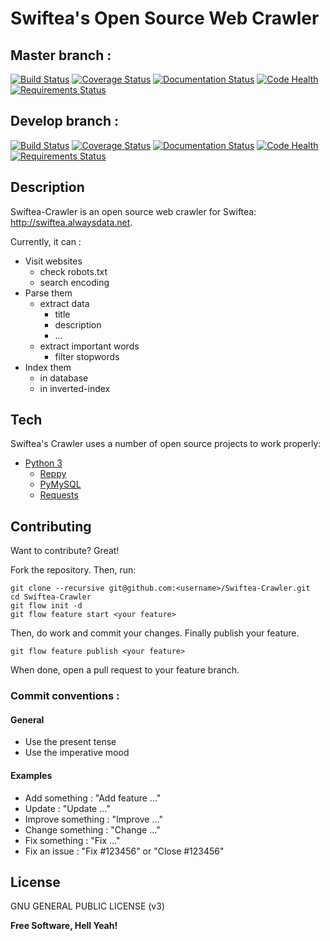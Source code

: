# Swiftea's Open Source Web Crawler

## Master branch :
[![Build Status](https://travis-ci.org/Swiftea/Swiftea-Crawler.svg?branch=master)](https://travis-ci.org/Swiftea/Swiftea-Crawler)
[![Coverage Status](https://coveralls.io/repos/Swiftea/Swiftea-Crawler/badge.svg?branch=master)](https://coveralls.io/r/Swiftea/Swiftea-Crawler?branch=master)
[![Documentation Status](https://readthedocs.org/projects/crawler/badge/?version=master)](https://crawler.readthedocs.org/en/master/)
[![Code Health](https://landscape.io/github/Swiftea/Swiftea-Crawler/master/landscape.svg?style=flat)](https://landscape.io/github/Swiftea/Swiftea-Crawler/master)
[![Requirements Status](https://requires.io/github/Swiftea/Swiftea-Crawler/requirements.svg?branch=master)](https://requires.io/github/Swiftea/Swiftea-Crawler/requirements/?branch=master)

## Develop branch :
[![Build Status](https://travis-ci.org/Swiftea/Swiftea-Crawler.svg?branch=develop)](https://travis-ci.org/Swiftea/Swiftea-Crawler)
[![Coverage Status](https://coveralls.io/repos/Swiftea/Swiftea-Crawler/badge.svg?branch=develop)](https://coveralls.io/r/Swiftea/Swiftea-Crawler?branch=develop)
[![Documentation Status](https://readthedocs.org/projects/crawler/badge/?version=develop)](https://crawler.readthedocs.org/en/develop)
[![Code Health](https://landscape.io/github/Swiftea/Swiftea-Crawler/develop/landscape.svg?style=flat)](https://landscape.io/github/Swiftea/Swiftea-Crawler/develop)
[![Requirements Status](https://requires.io/github/Swiftea/Swiftea-Crawler/requirements.svg?branch=develop)](https://requires.io/github/Swiftea/Swiftea-Crawler/requirements/?branch=develop)

## Description

Swiftea-Crawler is an open source web crawler for Swiftea: http://swiftea.alwaysdata.net.

Currently, it can :
  - Visit websites
    - check robots.txt
    - search encoding
  - Parse them
    - extract data
      - title
      - description
      - ...
    - extract important words
      - filter stopwords
  - Index them
    - in database
    - in inverted-index

## Tech

Swiftea's Crawler uses a number of open source projects to work properly:

- [Python 3](https://www.python.org/)
  - [Reppy](https://github.com/seomoz/reppy)
  - [PyMySQL](https://github.com/PyMySQL/PyMySQL/)
  - [Requests](https://github.com/kennethreitz/requests)


## Contributing

Want to contribute? Great!

Fork the repository. Then, run:

    git clone --recursive git@github.com:<username>/Swiftea-Crawler.git
    cd Swiftea-Crawler
    git flow init -d
    git flow feature start <your feature>

Then, do work and commit your changes. Finally publish your feature.

    git flow feature publish <your feature>

When done, open a pull request to your feature branch.

### Commit conventions :

#### General
  - Use the present tense
  - Use the imperative mood

#### Examples
  - Add something : "Add feature ..."
  - Update : "Update ..."
  - Improve something : "Improve ..."
  - Change something : "Change ..."
  - Fix something : "Fix ..."
  - Fix an issue : "Fix #123456" or "Close #123456"

License
----

GNU GENERAL PUBLIC LICENSE (v3)

**Free Software, Hell Yeah!**
